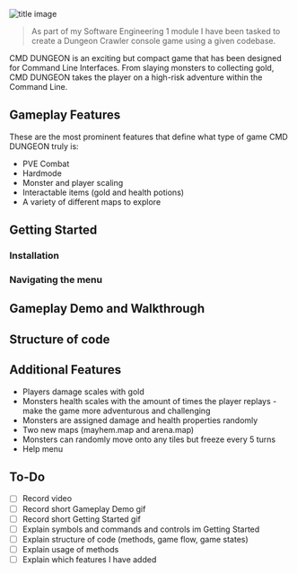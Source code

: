 
![title image](https://github.com/Plymouth-Comp/coursework2-ORG4N/blob/master/images/Title.png)
> As part of my Software Engineering 1 module I have been tasked to create a Dungeon Crawler console game using a given codebase. 

CMD DUNGEON is an exciting but compact game that has been designed for Command Line Interfaces. From slaying monsters to collecting gold, CMD DUNGEON takes the player on a high-risk adventure within the Command Line.


## Gameplay Features
These are the most prominent features that define what type of game CMD DUNGEON truly is:
* PVE Combat
* Hardmode
* Monster and player scaling
* Interactable items (gold and health potions)
* A variety of different maps to explore

## Getting Started
### Installation
### Navigating the menu

## Gameplay Demo and Walkthrough

## Structure of code

## Additional Features
* Players damage scales with gold
* Monsters health scales with the amount of times the player replays - make the game more adventurous and challenging
* Monsters are assigned damage and health properties randomly
* Two new maps (mayhem.map and arena.map)
* Monsters can randomly move onto any tiles but freeze every 5 turns
* Help menu


## To-Do
- [ ] Record video
- [ ] Record short Gameplay Demo gif
- [ ] Record short Getting Started gif
- [ ] Explain symbols and commands and controls im Getting Started
- [ ] Explain structure of code (methods, game flow, game states)
- [ ] Explain usage of methods
- [ ] Explain which features I have added 
